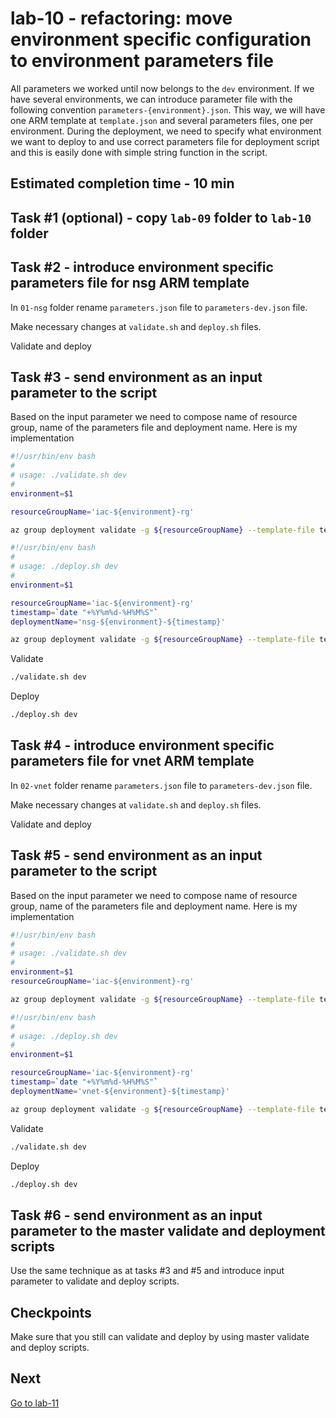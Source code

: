 # lab-10 - refactoring: move environment specific configuration to environment parameters file

All parameters we worked until now belongs to the `dev` environment. If we have several environments, we can introduce parameter file with the following convention `parameters-{environment}.json`. This way, we will have one ARM template at `template.json` and several parameters files, one per environment. During the deployment, we need to specify what environment we want to deploy to and use correct parameters file for deployment script and this is easily done with simple string function in the script.

## Estimated completion time - 10 min

## Task #1 (optional) - copy `lab-09` folder to `lab-10` folder

## Task #2 - introduce environment specific parameters file for nsg ARM template

In `01-nsg` folder rename `parameters.json` file  to `parameters-dev.json` file.

Make necessary changes at `validate.sh` and `deploy.sh` files.

Validate and deploy

## Task #3 - send environment as an input parameter to the script

Based on the input parameter we need to compose name of resource group, name of the parameters file and deployment name. Here is my implementation

```bash
#!/usr/bin/env bash
#
# usage: ./validate.sh dev
# 
environment=$1

resourceGroupName='iac-${environment}-rg'

az group deployment validate -g ${resourceGroupName} --template-file template.json --parameters @parameters-${environment}.json -o table
```

```bash
#!/usr/bin/env bash
#
# usage: ./deploy.sh dev
# 
environment=$1

resourceGroupName='iac-${environment}-rg'
timestamp=`date "+%Y%m%d-%H%M%S"`
deploymentName='nsg-${environment}-${timestamp}'

az group deployment validate -g ${resourceGroupName} --template-file template.json --parameters @parameters-${environment}.json -n ${deploymentName} -o table --verbose
```

Validate

```bash
./validate.sh dev
```

Deploy

```bash
./deploy.sh dev
```

## Task #4 - introduce environment specific parameters file for vnet ARM template

In `02-vnet` folder rename `parameters.json` file  to `parameters-dev.json` file.

Make necessary changes at `validate.sh` and `deploy.sh` files.

Validate and deploy

## Task #5 - send environment as an input parameter to the script

Based on the input parameter we need to compose name of resource group, name of the parameters file and deployment name. Here is my implementation

```bash
#!/usr/bin/env bash
#
# usage: ./validate.sh dev
# 
environment=$1
resourceGroupName='iac-${environment}-rg'

az group deployment validate -g ${resourceGroupName} --template-file template.json --parameters @parameters-${environment}.json -o table
```

```bash
#!/usr/bin/env bash
#
# usage: ./deploy.sh dev
# 
environment=$1

resourceGroupName='iac-${environment}-rg'
timestamp=`date "+%Y%m%d-%H%M%S"`
deploymentName='vnet-${environment}-${timestamp}'

az group deployment validate -g ${resourceGroupName} --template-file template.json --parameters @parameters-${environment}.json -n ${deploymentName} -o table --verbose
```

Validate

```bash
./validate.sh dev
```

Deploy

```bash
./deploy.sh dev
```

## Task #6 - send environment as an input parameter to the master validate and deployment scripts

Use the same technique as at tasks #3 and #5 and introduce input parameter to validate and deploy scripts.

## Checkpoints

Make sure that you still can validate and deploy by using master validate and deploy scripts.

## Next

[Go to lab-11](../lab-11/readme.md)
